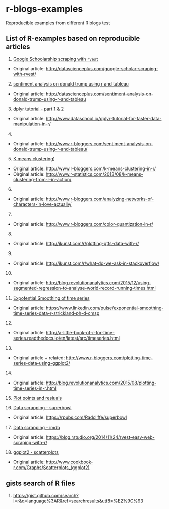 # r-blogs-examples
Reproducible examples from different R blogs
test

## List of R-examples based on reproducible articles
1. [Google Schoolarship scraping with `rvest`](google_schoolar_scrapping/)
  + Original article: http://datascienceplus.com/google-scholar-scraping-with-rvest/
  
2. [sentiment analysis on donald trump using r and tableau](http://google.pl)
  + Original article: http://datascienceplus.com/sentiment-analysis-on-donald-trump-using-r-and-tableau
  
3. [dplyr tutorial - part 1 & 2](dplyr-tutorial/)
  + Original article: http://www.dataschool.io/dplyr-tutorial-for-faster-data-manipulation-in-r/
  
4.
  + Original article: http://www.r-bloggers.com/sentiment-analysis-on-donald-trump-using-r-and-tableau/
  
5. [K means clustering](k-means-clustering))
  + Original article: http://www.r-bloggers.com/k-means-clustering-in-r/
  + Oirginal article: http://www.r-statistics.com/2013/08/k-means-clustering-from-r-in-action/
  
6.
  + Original article: http://www.r-bloggers.com/analyzing-networks-of-characters-in-love-actually/
  
7. 
  + Original article: http://www.r-bloggers.com/color-quantization-in-r/
  
8. 
  + Original article: http://jkunst.com/r/plotting-gtfs-data-with-r/
  
9. 
  + Original article: http://jkunst.com/r/what-do-we-ask-in-stackoverflow/

10.
  + Original article: http://blog.revolutionanalytics.com/2015/12/using-segmented-regression-to-analyse-world-record-running-times.html

11. [Expotential Smoothing of time series](exp_smoothing_of_time_series)
  + Original article: https://www.linkedin.com/pulse/exponential-smoothing-time-series-data-r-strickland-ph-d-cmsp

12. 
  + Original article: http://a-little-book-of-r-for-time-series.readthedocs.io/en/latest/src/timeseries.html
  
13. 
  + Original article + related: http://www.r-bloggers.com/plotting-time-series-data-using-ggplot2/
  
14.
  + Original article: http://blog.revolutionanalytics.com/2015/08/plotting-time-series-in-r.html

15. [Plot points and resiuals](plot-points_with_reg_andresiduals.R)  

16. [Data scrapping - superbowl](scrape-superbowl.R)
  + Original article: https://rpubs.com/Radcliffe/superbowl

17. [Data scrapping - imdb](scrape-imdb.R)
  + Original article: https://blog.rstudio.org/2014/11/24/rvest-easy-web-scraping-with-r/

18. [ggplot2 - scatterplots](ggplot-scatterplots.R)
  + Original article: http://www.cookbook-r.com/Graphs/Scatterplots_(ggplot2)


## gists search of R files
1. https://gist.github.com/search?l=r&q=language%3AR&ref=searchresults&utf8=%E2%9C%93
